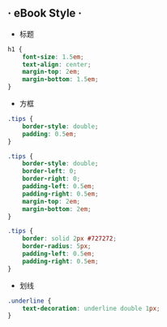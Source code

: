 ## · eBook Style ·

- 标题

```css
h1 {
    font-size: 1.5em;
    text-align: center;
    margin-top: 2em;
    margin-bottom: 1.5em;
}
```

- 方框

```css
.tips {
    border-style: double;
    padding: 0.5em;
}
```
```css
.tips {
    border-style: double;
    border-left: 0;
    border-right: 0;
    padding-left: 0.5em;
    padding-right: 0.5em;
    margin-top: 2em;
    margin-bottom: 2em;
}
```
```css
.tips {
    border: solid 2px #727272;
    border-radius: 5px;
    padding-left: 0.5em;
    padding-right: 0.5em;
}
```

- 划线

```css
.underline {
    text-decoration: underline double 1px;
}
```
